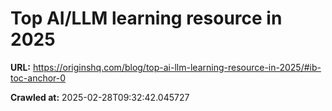 # Top AI/LLM learning resource in 2025

**URL:** https://originshq.com/blog/top-ai-llm-learning-resource-in-2025/#ib-toc-anchor-0

**Crawled at:** 2025-02-28T09:32:42.045727

